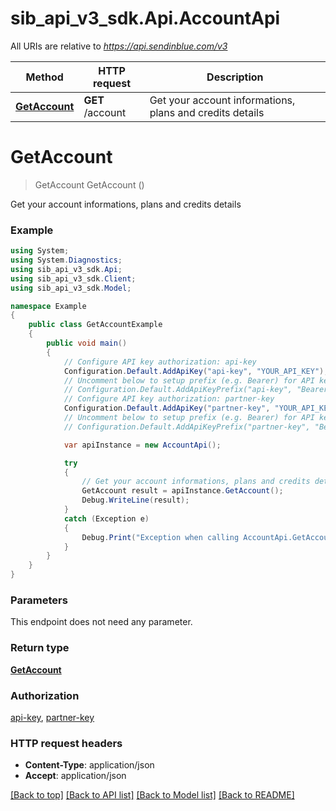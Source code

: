 # sib_api_v3_sdk.Api.AccountApi

All URIs are relative to *https://api.sendinblue.com/v3*

Method | HTTP request | Description
------------- | ------------- | -------------
[**GetAccount**](AccountApi.md#getaccount) | **GET** /account | Get your account informations, plans and credits details


<a name="getaccount"></a>
# **GetAccount**
> GetAccount GetAccount ()

Get your account informations, plans and credits details

### Example
```csharp
using System;
using System.Diagnostics;
using sib_api_v3_sdk.Api;
using sib_api_v3_sdk.Client;
using sib_api_v3_sdk.Model;

namespace Example
{
    public class GetAccountExample
    {
        public void main()
        {
            // Configure API key authorization: api-key
            Configuration.Default.AddApiKey("api-key", "YOUR_API_KEY");
            // Uncomment below to setup prefix (e.g. Bearer) for API key, if needed
            // Configuration.Default.AddApiKeyPrefix("api-key", "Bearer");
            // Configure API key authorization: partner-key
            Configuration.Default.AddApiKey("partner-key", "YOUR_API_KEY");
            // Uncomment below to setup prefix (e.g. Bearer) for API key, if needed
            // Configuration.Default.AddApiKeyPrefix("partner-key", "Bearer");

            var apiInstance = new AccountApi();

            try
            {
                // Get your account informations, plans and credits details
                GetAccount result = apiInstance.GetAccount();
                Debug.WriteLine(result);
            }
            catch (Exception e)
            {
                Debug.Print("Exception when calling AccountApi.GetAccount: " + e.Message );
            }
        }
    }
}
```

### Parameters
This endpoint does not need any parameter.

### Return type

[**GetAccount**](GetAccount.md)

### Authorization

[api-key](../README.md#api-key), [partner-key](../README.md#partner-key)

### HTTP request headers

 - **Content-Type**: application/json
 - **Accept**: application/json

[[Back to top]](#) [[Back to API list]](../README.md#documentation-for-api-endpoints) [[Back to Model list]](../README.md#documentation-for-models) [[Back to README]](../README.md)

